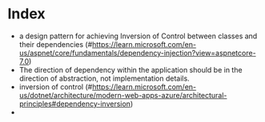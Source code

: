 # Index
- a design pattern for achieving Inversion of Control between classes and their dependencies  (#https://learn.microsoft.com/en-us/aspnet/core/fundamentals/dependency-injection?view=aspnetcore-7.0)
- The direction of dependency within the application should be in the direction of abstraction, not implementation details.
- inversion of control (#https://learn.microsoft.com/en-us/dotnet/architecture/modern-web-apps-azure/architectural-principles#dependency-inversion)
- 